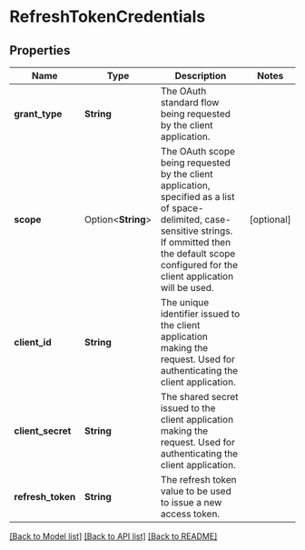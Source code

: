 # RefreshTokenCredentials

## Properties

Name | Type | Description | Notes
------------ | ------------- | ------------- | -------------
**grant_type** | **String** | The OAuth standard flow being requested by the client application. | 
**scope** | Option<**String**> | The OAuth scope being requested by the client application, specified as a list of space-delimited, case-sensitive strings.  If ommitted then the default scope configured for the client application will be used. | [optional]
**client_id** | **String** | The unique identifier issued to the client application making the request. Used for authenticating the client application. | 
**client_secret** | **String** | The shared secret issued to the client application making the request. Used for authenticating the client application. | 
**refresh_token** | **String** | The refresh token value to be used to issue a new access token. | 

[[Back to Model list]](../README.md#documentation-for-models) [[Back to API list]](../README.md#documentation-for-api-endpoints) [[Back to README]](../README.md)


